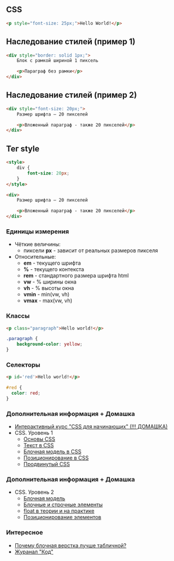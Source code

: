 ## CSS

```html
<p style="font-size: 25px;">Hello World!</p>
```



## Наследование стилей (пример 1)
```html
<div style="border: solid 1px;">
    Блок с рамкой шириной 1 пиксель

    <p>Параграф без рамки</p>
</div>
```



## Наследование стилей (пример 2)
```html
<div style="font-size: 20px;">
    Размер шрифта — 20 пикселей

    <p>Вложенный параграф - также 20 пикселей</p>
</div>
```



## Тег style
```html
<style>
    div {
        font-size: 20px;
    }
</style>

<div>
    Размер шрифта — 20 пикселей

    <p>Вложенный параграф - также 20 пикселей</p>
</div>
```



### Единицы измерения
 * Чёткие величины:
    - пиксели **px** - зависит от реальных размеров пикселя
 * Относительные:
    - **em** - текущего шрифта
    - **%** - текущего контекста
    - **rem** - стандартного размера шрифта html
    - **vw** - % ширины окна
    - **vh** - % высоты окна
    - **vmin** - min(vw, vh)
    - **vmax** - max(vw, vh)



### Классы
```html
<p class="paragraph">Hello world!</p>
```
```css
.paragraph {
    background-color: yellow;
}
```



### Селекторы
```html
<p id='red'>Hello world!</p>
```
```css
#red {
  color: red;
}
```



### Дополнительная информация + Домашка
 - [Интерактивный курс "CSS для начинающих" (!!! ДОМАШКА)](https://ru.code-basics.com/languages/css)
 - CSS. Уровень 1
   - [Основы CSS](https://webref.ru/course/css-basics)
   - [Текст в CSS](https://webref.ru/course/css-text)
   - [Блочная модель в CSS](https://webref.ru/course/box-model)
   - [Позиционирование в CSS](https://webref.ru/course/positioning)
   - [Продвинутый CSS](https://webref.ru/course/css-advanced)



### Дополнительная информация + Домашка
 - CSS. Уровень 2
   - [Блочная модель](https://webref.ru/course/block-model)
   - [Блочные и строчные элементы](https://webref.ru/course/block-inline)
   - [float в теории и на практике](https://webref.ru/course/float)
   - [Позиционирование элементов](https://webref.ru/course/position)



### Интересное
 - [Почему блочная верстка лучше табличной?](https://artjoker.ua/ru/blog/pochemy-blochnaya-verstka-saita-luchshe-tablichnoy/)
 - [Журанал "Код"](https://t.me/thecodemedia)